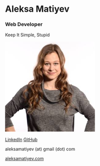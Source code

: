 # Aleksa Matiyev
### Web Developer

Keep
It
Simple,
Stupid

![logo](/assets/img/logo.jpg)

[LinkedIn](https://www.linkedin.com/in/aleksamatiyev/)
[GitHub](https://github.com/aleksa000777)

aleksamatiyev (at) gmail (dot) com

[aleksamatiyev.com](http://aleksamatiyev.com)
